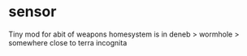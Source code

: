 # sensor
Tiny mod for abit of weapons
homesystem is in deneb > wormhole > somewhere close to terra incognita
